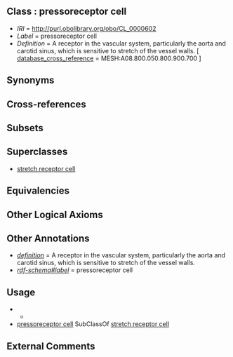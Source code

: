 
## Class : pressoreceptor cell

 * *IRI* = http://purl.obolibrary.org/obo/CL_0000602
 * *Label* = pressoreceptor cell
 * *Definition* = A receptor in the vascular system, particularly the aorta and carotid sinus, which is sensitive to stretch of the vessel walls. [ [database_cross_reference](../../ef/oboInOwl#hasDbXref.md) = MESH:A08.800.050.800.900.700 ]

## Synonyms


## Cross-references


## Subsets


## Superclasses

 * [stretch receptor cell](../../CL/82/CL_1000082.md)

## Equivalencies


## Other Logical Axioms


## Other Annotations

 * *[definition](../../IAO/15/IAO_0000115.md)* = A receptor in the vascular system, particularly the aorta and carotid sinus, which is sensitive to stretch of the vessel walls.
 * *[rdf-schema#label](../../el/rdf-schema#label.md)* = pressoreceptor cell

## Usage

 * -
 * [pressoreceptor cell](../../CL/02/CL_0000602.md) SubClassOf [stretch receptor cell](../../CL/82/CL_1000082.md)

## External Comments

